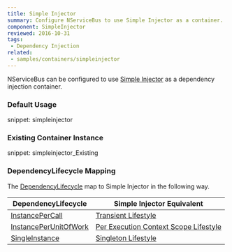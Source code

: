 ```yaml
---
title: Simple Injector
summary: Configure NServiceBus to use Simple Injector as a container.
component: SimpleInjector
reviewed: 2016-10-31
tags:
 - Dependency Injection
related:
 - samples/containers/simpleinjector
---
```



NServiceBus can be configured to use [Simple Injector](https://simpleinjector.org) as a dependency injection container.


### Default Usage

snippet: simpleinjector


### Existing Container Instance

snippet: simpleinjector_Existing


### DependencyLifecycle Mapping

The [DependencyLifecycle](/nservicebus/containers/#dependency-lifecycle) map to Simple Injector in the following way.

| DependencyLifecycle                                                                                             | Simple Injector Equivalent                                                                                                        |
|-----------------------------------------------------------------------------------------------------------------|---------------------------------------------------------------------------------------------------------------------------|
| [InstancePerCall](/nservicebus/containers/#dependency-lifecycle-instancepercall)                                | [Transient Lifestyle](http://simpleinjector.readthedocs.io/en/latest/lifetimes.html#transient)         |
| [InstancePerUnitOfWork](/nservicebus/containers/#dependency-lifecycle-instanceperunitofwork)                    | [Per Execution Context Scope Lifestyle](http://simpleinjector.readthedocs.io/en/latest/lifetimes.html#perexecutioncontextscope) |
| [SingleInstance](/nservicebus/containers/#dependency-lifecycle-singleinstance)                                  | [Singleton Lifestyle](http://simpleinjector.readthedocs.io/en/latest/lifetimes.html#singleton)                          |
